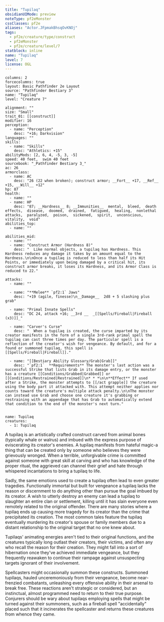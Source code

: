 ```yaml
---
title: "Tupilaq"
obsidianUIMode: preview
noteType: pf2eMonster
cssClasses: pf2e
aliases: "Actor.JFpmakBhsqOvKNOj" 
tags:
  - pf2e/creature/type/construct
  - pf2eMonster
  - pf2e/creature/level/7
statblock: inline
name: "Tupilaq"
level: 7
license: OGL
---
```


```statblock
columns: 2
forcecolumns: true
layout: Basic Pathfinder 2e Layout
source: "Pathfinder Bestiary 3"
name: "Tupilaq"
level: "Creature 7"

alignment: ""
size: "Small"
trait_01: [[construct]]
modifier: 16
perception:
  - name: "Perception"
    desc: "+16; Darkvision"
languages: ""
skills:
  - name: "Skills"
    desc: "Athletics: +15"
abilityMods: [2, 6, 4, -5, 3, -5]
speed: 40 feet,  swim 40 feet
sourcebook: "_Pathfinder Bestiary 3_"
ac: 26
armorclass:
  - name: AC
    desc: "26 (22 when broken); construct armor; __Fort__ +17, __Ref__ +15, __Will__ +12"
hp: 87
health:
  - name: ""
  - name: HP
    desc: "87; __Hardness__ 8; __Immunities__  mental,  bleed,  death effects,  disease,  doomed,  drained,  fatigued,  healing,  nonlethal attacks,  paralyzed,  poison,  sickened,  spirit,  unconscious,  vitality,  void"
abilities_top:
  - name: ""

abilities_mid:
  - name: ""
  - name: "Construct Armor (Hardness 8)"
    desc: "  Like normal objects, a tupilaq has Hardness. This Hardness reduces any damage it takes by an amount equal to the Hardness.\n\nOnce a tupilaq is reduced to less than half its Hit Points, or immediately upon being damaged by a critical hit, its construct armor breaks, it loses its Hardness, and its Armor Class is reduced to 22."

attacks:
  - name: ""

  - name: "**Melee** `pf2:1` Jaws"
    desc: "+19 (agile, finesse)\n__Damage__  2d8 + 5 slashing plus grab"

  - name: "Primal Innate Spells"
    desc: "DC 24, attack +16; __3rd __  _[[Spells/Fireball|Fireball (x3)]]_"

  - name: "Carver's Curse"
    desc: "  When a tupilaq is created, the curse imparted by its creator manifests in the form of a single 3rd-rank primal spell the tupilaq can cast three times per day. The particular spell is a reflection of the creator's wish for vengeance. By default, and for a found or summoned tupilaq, this spell is [[Spells/Fireball|Fireball]]."

  - name: "[[Bestiary Ability Glossary/Grab|Grab]]"
    desc: "`pf2:1`  **Requirements** The monster's last action was a successful Strike that lists Grab in its damage entry, or the monster has a creature [[Conditions/Grabbed|Grabbed]] or [[Conditions/Restrained|Restrained]]\n* * *\n\n**Effect** If used after a Strike, the monster attempts to [[/act grapple]] the creature using the body part it attacked with. This attempt neither applies nor counts toward the creature's multiple attack penalty.\n\nThe monster can instead use Grab and choose one creature it's grabbing or restraining with an appendage that has Grab to automatically extend that condition to the end of the monster's next turn."
 
```

```encounter-table
name: Tupilaq
creatures:
  - 1: Tupilaq
```



A tupilaq is an artistically crafted construct carved from animal bones (typically whale or walrus) and imbued with the express purpose of eviscerating its creator's enemies. A tupilaq manifests from hateful magic-a thing that can be created only by someone who believes they were grievously wronged. When a terrible, unforgivable crime is committed against someone with great skill at carving and who has knowledge of the proper ritual, the aggrieved can channel their grief and hate through whispered incantations to bring a tupilaq to life.

Sadly, the same emotions used to create a tupilaq often lead to even greater tragedies. Functionally immortal but built for vengeance a tupilaq lacks the reason or discernment to do anything other than pursue the goal imbued by its creator. A wish to utterly destroy an enemy can lead a tupilaq to slaughter an entire clan or settlement, killing until it has slain everyone even remotely related to the original offender. There are many stories where a tupilaq ends up causing more tragedy for its creator than the crime that precipitated its creation. The most common tales feature the tupilaq eventually murdering its creator's spouse or family members due to a distant relationship to the original target that no one knew about.

Tupilaqs' animating energies aren't tied to their original functions, and the creatures typically long outlast their creators, their victims, and often any who recall the reason for their creation. They might fall into a sort of hibernation once they've achieved immediate vengeance, but they frequently reawaken to continue their rampage against unsuspecting targets ignorant of their involvement.

Spellcasters might occasionally summon these constructs. Summoned tupilaqs, hauled unceremoniously from their vengeance, become near-frenzied combatants, unleashing every offensive ability in their arsenal to break free. These reactions aren't strategic or considered, but an instinctual, almost programmed need to return to their true purpose. Conjurers should be wary about tupilaqs employing spells that might be turned against their summoners, such as a fireball spell "accidentally" placed such that it incinerates the spellcaster and returns these creatures from whence they came.
